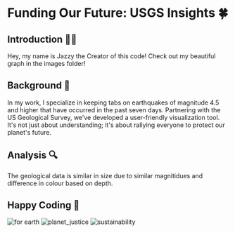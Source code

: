# Funding Our Future: USGS Insights 🍀

## Introduction 👩‍💻
Hey, my name is Jazzy the Creator of this code! Check out my beautiful graph in the images folder!

## Background 🌅
In my work, I specialize in keeping tabs on earthquakes of magnitude 4.5 and higher that have occurred in the past seven days. Partnering with the US Geological Survey, we've developed a user-friendly visualization tool. It's not just about understanding; it's about rallying everyone to protect our planet's future.

## Analysis 🔍
The geological data is similar in size due to similar magnitidues and difference in colour based on depth.

## Happy Coding 🎉
![for earth](https://images.unsplash.com/photo-1507745512299-8bd0e0b3380f?w=800&auto=format&fit=crop&q=60&ixlib=rb-4.0.3&ixid=M3wxMjA3fDB8MHxzZWFyY2h8MTR8fHN1c3RhaW5hYmlsaXR5fGVufDB8MHwwfHx8Mg%3D%3D)
![planet_justice](https://images.unsplash.com/photo-1569163139394-de4e5f43e5ca?w=800&auto=format&fit=crop&q=60&ixlib=rb-4.0.3&ixid=M3wxMjA3fDB8MHxzZWFyY2h8MTl8fGNsaW1hdGUlMjBjaGFuZ2V8ZW58MHwwfDB8fHwy)
![sustainability](https://images.unsplash.com/photo-1497435334941-8c899ee9e8e9?w=800&auto=format&fit=crop&q=60&ixlib=rb-4.0.3&ixid=M3wxMjA3fDB8MHxzZWFyY2h8MjJ8fHN1c3RhaW5hYmlsaXR5fGVufDB8MHwwfHx8Mg%3D%3D)
